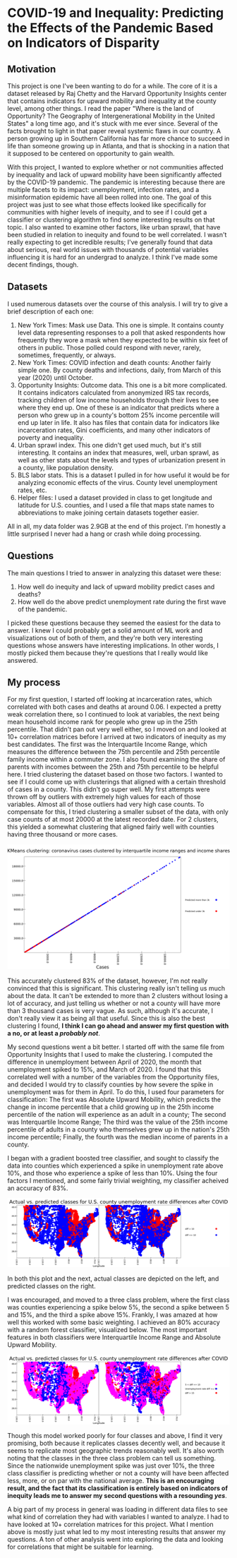 # COVID-19 and Inequality: Predicting the Effects of the Pandemic Based on Indicators of Disparity

## Motivation

This project is one I've been wanting to do for a while. The core of it is a dataset released by Raj Chetty and the Harvard
Opportunity Insights center that contains indicators for upward mobility and inequality at the county level, among other things.
I read the paper "Where is the land of Opportunity? The Geography of Intergenerational Mobility in the United States" a long time ago,
and it's stuck with me ever since. Several of the facts brought to light in that paper reveal systemic flaws in our country. 
A person growing up in Southern California has far more chance to succeed in life than someone growing up in Atlanta, and
that is shocking in a nation that it supposed to be centered on opportunity to gain wealth. 

With this project, I wanted to explore whether or not communities affected by inequality and lack of upward mobility
have been significantly affected by the COVID-19 pandemic. The pandemic is interesting because there are multiple 
facets to its impact: unemployment, infection rates, and a misinformation epidemic have all been rolled into one.
The goal of this project was just to see what those effects looked like specifically for communities with higher levels
of inequity, and to see if I could get a classifier or clustering algorithm to find some interesting results on that topic. 
I also wanted to examine other factors, like urban sprawl, that have been studied in relation to inequity and found to be
well correlated. I wasn't really expecting to get incredible results; I've generally found that data about serious, real
world issues with thousands of potential variables influencing it is hard for an undergrad to analyze. I think I've made
some decent findings, though.

## Datasets

I used numerous datasets over the course of this analysis. I will try to give a brief description of each one:

1. New York Times: Mask use Data. This one is simple. It contains county level data representing responses to a poll
   that asked respondents how frequently they wore a mask when they expected to be within six feet of others in public.
   Those polled could respond with never, rarely, sometimes, frequently, or always.
2. New York Times: COVID infection and death counts: Another fairly simple one. By county deaths and infections, daily, from
   March of this year (2020) until October.
3. Opportunity Insights: Outcome data. This one is a bit more complicated. It contains indicators calculated from anonymized IRS 
   tax records, tracking children of low income households through their lives to see where they end up. One of these
   is an indicator that predicts where a person who grew up in a county's bottom 25% income percentile will end up later in life.
   It also has files that contain data for indicators like incarceration rates, Gini coefficients, and many other indicators
   of poverty and inequality.
4. Urban sprawl index. This one didn't get used much, but it's still interesting. It contains an index that measures, well,
   urban sprawl, as well as other stats about the levels and types of urbanization present in a county, like population density.
5. BLS labor stats. This is a dataset I pulled in for how useful it would be for analyzing economic effects of the virus.
   County level unemployment rates, etc.
6. Helper files: I used a dataset provided in class to get longitude and latitude for U.S. counties, and I used
   a file that maps state names to abbreviations to make joining certain datasets together easier.
   
All in all, my data folder was 2.9GB at the end of this project. I'm honestly a little surprised I never had a hang or crash
while doing processing.

## Questions

The main questions I tried to answer in analyzing this dataset were these:

1. How well do inequity and lack of upward mobility predict cases and deaths? 
2. How well do the above predict unemployment rate during the first wave of the pandemic.

I picked these questions because they seemed the easiest for the data to answer. I knew I could probably get a solid
amount of ML work and visualizations out of both of them, and they're both very interesting questions whose answers have
interesting implications. In other words, I mostly picked them because they're questions that I really would like answered.

## My process

For my first question, I started off looking at incarceration rates, which correlated with both cases and deaths at around 0.06.
I expected a pretty weak correlation there, so I continued to look at variables, the next being mean household income rank
for people who grew up in the 25th percentile. That didn't pan out very well either, so I moved on and looked at 
10+ correlation matrices before I arrived at two indicators of inequity as my best candidates. The first was the
Interquartile Income Range, which measures the difference between the 75th percentile and 25th percentile family income
within a commuter zone. I also found examining the share of parents with incomes between the 25th and 75th percentile to be helpful here.
I tried clustering the dataset based on those two factors. I wanted to see if I could come up with clusterings that aligned
with a certain threshold of cases in a county. This didn't go super well. My first attempts were thrown off by outliers 
with extremely high values for each of those variables. Almost all of those outliers had very high case counts.
To compensate for this, I tried clustering a smaller subset of the data, with only case counts of at most 20000 at the latest
recorded date. For 2 clusters, this yielded a somewhat clustering that aligned fairly well with counties having three thousand or more cases.

![alt text](plots/casesCluster.png)

This accurately clustered 83% of the dataset, however, I'm not really convinced that this is significant. This clustering
really isn't telling us much about the data. It can't be extended to more than 2 clusters without losing a lot of accuracy, and
just telling us whether or not a county will have more than 3 thousand cases is very vague. As such, although it's accurate, I don't
really view it as being all that useful. Since this is also the best clustering I found, **I think I can go ahead and answer my first question
with a no, or at least a _probably not_**.

My second questions went a bit better. I started off with the same file from Opportunity Insights that I used to 
make the clustering. I computed the difference in unemployment between April of 2020, the month that unemployment spiked to 15%,
and March of 2020. I found that this correlated well with a number of the variables from the Opportunity files, and decided
I would try to classify counties by how severe the spike in unemployment was for them in April. To do this, I used four 
parameters for classification: The first was Absolute Upward Mobility, which predicts the change in income percentile that a child growing
up in the 25th income percentile of the nation will experience as an adult in a county; The second was Interquartile Income Range; 
The third was the value of the 25th income percentile of adults in a county who themselves grew up in the nation's 25th income percentile;
Finally, the fourth was the median income of parents in a county.

I began with a gradient boosted tree classifier, and sought to classify the data into counties which experienced a spike in 
unemployment rate above 10%, and those who experience a spike of less than 10%. Using the four factors I mentioned, 
and some fairly trivial weighting, my classifier acheived an accuracy of 83%. 

![alt text](plots/twoClassGeoPlot.png)

In both this plot and the next, actual classes are depicted on the left, and predicted classes on the right.

I was encouraged, and moved to a three class problem, where the first class was counties experiencing a spike below 5%,
the second a spike between 5 and 15%, and the third a spike above 15%. Frankly, I was amazed at how well this worked with
some basic weighting. I achieved an 80% accuracy with a random forest classifier, visualized below. The most important features in both classifiers
were Interquartile Income Range and Absolute Upward Mobility.

![alt text](plots/threeClassGeoPlot.png)

Though this model worked poorly for four classes and above, I find it very promising, both because it replicates classes decently well,
and because it seems to replicate most geographic trends reasonably well. It's also worth noting that the classes in the three class
problem can tell us something. Since the nationwide unemployment spike was just over 10%, the three class classifier is predicting
whether or not a county will have been affected less, more, or on par with the national average. **This is an encouraging result,
and the fact that its classification is entirely based on indicators of inequity leads me to answer my second questions with a resounding
_yes_**.

A big part of my process in general was loading in different data files to see what kind of correlation they had with variables I wanted to analyze. I had to have looked at 10+ correlation matrices for this project. What I mention above is mostly just what led to my most interesting results that answer my questions. A ton of other analysis went into exploring the data and looking for correlations that might be suitable for learning.  
